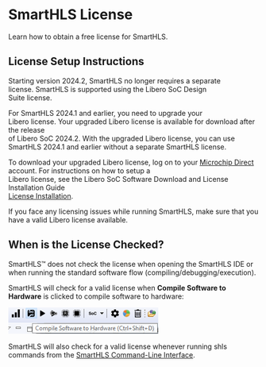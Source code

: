 # SmartHLS License

Learn how to obtain a free license for SmartHLS.

## License Setup Instructions

Starting version 2024.2, SmartHLS no longer requires a separate<br /> license. SmartHLS is supported using the Libero SoC Design<br /> Suite license.

For SmartHLS 2024.1 and earlier, you need to upgrade your<br /> Libero license. Your upgraded Libero license is available for download after the release<br /> of Libero SoC 2024.2. With the upgraded Libero license, you can use SmartHLS 2024.1 and earlier without a separate SmartHLS license.

To download your upgraded Libero license, log on to your [Microchip Direct](https://www.microchipdirect.com/fpga-software-products) account. For instructions on how to setup a<br /> Libero license, see the Libero SoC Software Download and License Installation Guide<br /> [License Installation](GUID-40BFB012-128A-4850-8C3C-FE907B6FCD5D.md).

If you face any licensing issues while running SmartHLS, make sure that you have a valid Libero license available.

## When is the License Checked?

SmartHLS™ does not check the license when opening the SmartHLS IDE or when running the standard software flow \(compiling/debugging/execution\).

SmartHLS will check for a valid license when **Compile Software to Hardware** is clicked to compile software to hardware:

![](GUID-389EF6A1-6BF1-4380-A3CD-898994E5A33A-low.png)

SmartHLS will also check for a valid license whenever running shls commands from the [SmartHLS Command-Line Interface](Chunk120481216.md#).

